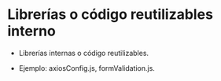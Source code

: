 # Librerías o código reutilizables interno

- Librerías internas o código reutilizables.

- Ejemplo: axiosConfig.js, formValidation.js.
